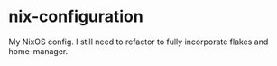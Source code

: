 # nix-configuration
My NixOS config. I still need to refactor to fully incorporate flakes and home-manager.
